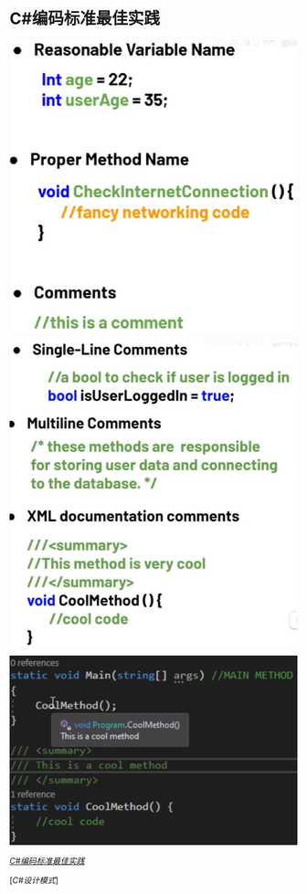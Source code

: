 # C#编码标准最佳实践

![有意义的变量名称](https://raw.githubusercontent.com/839781960/blog/main/IMAGES/2023/_2%E7%BC%96%E7%A8%8B%E8%A7%84%E8%8C%83/%E6%9C%89%E6%84%8F%E4%B9%89%E7%9A%84%E5%8F%98%E9%87%8F%E5%90%8D%E7%A7%B0.png)

![注释类型](https://raw.githubusercontent.com/839781960/blog/main/IMAGES/2023/_2%E7%BC%96%E7%A8%8B%E8%A7%84%E8%8C%83/%E6%B3%A8%E9%87%8A%E7%B1%BB%E5%9E%8B.png)

![注释类型2](https://raw.githubusercontent.com/839781960/blog/main/IMAGES/2023/_2%E7%BC%96%E7%A8%8B%E8%A7%84%E8%8C%83/%E6%B3%A8%E9%87%8A%E7%B1%BB%E5%9E%8B2.png)

[_C#编码标准最佳实践_](https://www.dofactory.com/csharp-coding-standards)

[_C#设计模式_]